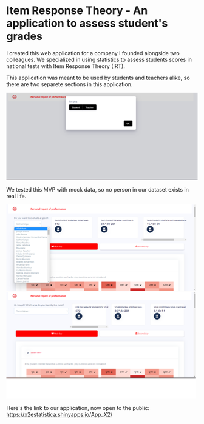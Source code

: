 # Item Response Theory - An application to assess student's grades

I created this web application for a company I founded alongside two colleagues. We specialized in using statistics to assess students scores in national tests with Item Response Theory (IRT).

This application was meant to be used by students and teachers alike, so there are two separete sections in this application. 

<p align="center">
  <img src="https://github.com/wesleyacruzzz/irt_application/blob/main/Images/modal.png" width="1000" title=" ">
</p>

We tested this MVP with mock data, so no person in our dataset exists in real life.

<p float="left">
  <img src="https://github.com/wesleyacruzzz/irt_application/blob/main/Images/teacher.png" width="500" />
  <img src="https://github.com/wesleyacruzzz/irt_application/blob/main/Images/students1.png" width="500" /> 
</p>

Here's the link to our application, now open to the public: https://x2estatistica.shinyapps.io/App_X2/
